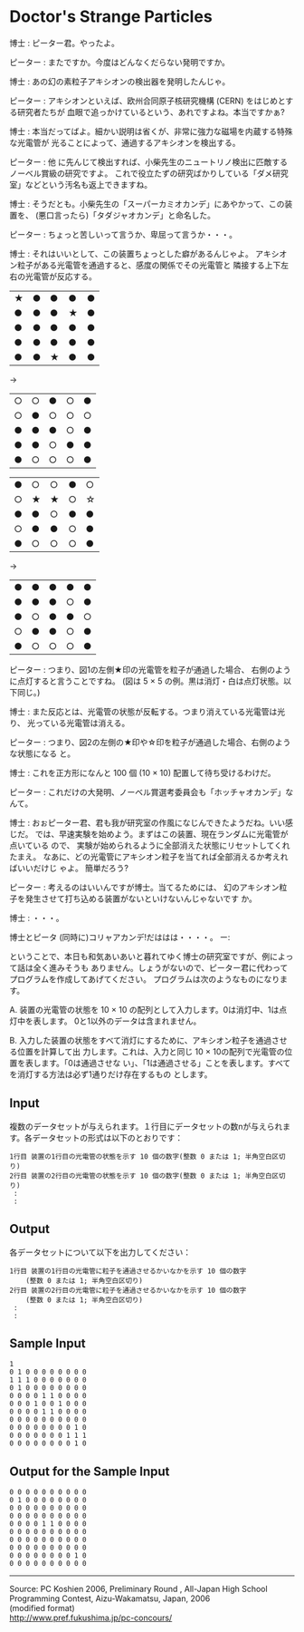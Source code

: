 # Doctor's Strange Particles

博士 : ピーター君。やったよ。

ピーター : またですか。今度はどんなくだらない発明ですか。

博士 : あの幻の素粒子アキシオンの検出器を発明したんじゃ。

ピーター : アキシオンといえば、欧州合同原子核研究機構 (CERN) をはじめとする研究者たちが 血眼で追っかけているという、あれですよね。本当ですかぁ?

博士 : 本当だってばよ。細かい説明は省くが、非常に強力な磁場を内蔵する特殊な光電管が 光ることによって、通過するアキシオンを検出する。

ピーター : 他 に先んじて検出すれば、小柴先生のニュートリノ検出に匹敵する ノーベル賞級の研究ですよ。 これで役立たずの研究ばかりしている「ダメ研究室」などという汚名も返上できますね。

博士 : そうだとも。小柴先生の「スーパーカミオカンデ」にあやかって、この装置を、 (悪口言ったら)「タダジャオカンデ」と命名した。

ピーター : ちょっと苦しいって言うか、卑屈って言うか・・・。

博士 : それはいいとして、この装置ちょっとした癖があるんじゃよ。 アキシオン粒子がある光電管を通過すると、感度の関係でその光電管と 隣接する上下左右の光電管が反応する。

|   |   |   |   |   |
|---|---|---|---|---|
| ★ | ● | ● | ● | ● |
| ● | ● | ● | ★ | ● |
| ● | ● | ● | ● | ● |
| ● | ● | ● | ● | ● |
| ● | ● | ★ | ● | ● |

→

|   |   |   |   |   |
|---|---|---|---|---|
| ○ | ○ | ● | ○ | ● |
| ○ | ● | ○ | ○ | ○ |
| ● | ● | ● | ○ | ● |
| ● | ● | ○ | ● | ● |
| ● | ○ | ○ | ○ | ● |

|   |   |   |   |   |
|---|---|---|---|---|
| ● | ○ | ○ | ● | ○ |
| ○ | ★ | ★ | ○ | ☆ |
| ● | ● | ○ | ● | ● |
| ○ | ● | ● | ○ | ● |
| ● | ○ | ○ | ○ | ● |

→

|   |   |   |   |   |
|---|---|---|---|---|
| ● | ● | ● | ● | ● |
| ● | ● | ● | ○ | ● |
| ● | ○ | ● | ● | ○ |
| ○ | ● | ● | ○ | ● |
| ● | ○ | ○ | ○ | ● |

ピーター : つまり、図1の左側★印の光電管を粒子が通過した場合、 右側のように点灯すると言うことですね。 (図は 5 × 5 の例。黒は消灯・白は点灯状態。以下同じ。)

博士 : また反応とは、光電管の状態が反転する。つまり消えている光電管は光り、 光っている光電管は消える。

ピーター : つまり、図2の左側の★印や☆印を粒子が通過した場合、右側のような状態になる と。

博士 : これを正方形になんと 100 個 (10 × 10) 配置して待ち受けるわけだ。

ピーター : これだけの大発明、ノーベル賞選考委員会も「ホッチャオカンデ」なんて。

博士 : おぉピーター君、君も我が研究室の作風になじんできたようだね。いい感じだ。 では、早速実験を始めよう。まずはこの装置、現在ランダムに光電管が点いている ので、 実験が始められるように全部消えた状態にリセットしてくれたまえ。 なあに、どの光電管にアキシオン粒子を当てれば全部消えるか考えればいいだけじ ゃよ。 簡単だろう?

ピーター : 考えるのはいいんですが博士。当てるためには、 幻のアキシオン粒子を発生させて打ち込める装置がないといけないんじゃないです か。

博士 : ・・・。

博士とピータ (同時に)コリャアカンデ!だははは・・・・。 ー:

ということで、本日も和気あいあいと暮れてゆく博士の研究室ですが、例によって話は全く進みそうも ありません。しょうがないので、ピーター君に代わってプログラムを作成してあげてください。 プログラムは次のようなものになります。

A. 装置の光電管の状態を 10 × 10 の配列として入力します。0は消灯中、1は点灯中を表します。 0と1以外のデータは含まれません。

B. 入力した装置の状態をすべて消灯にするために、アキシオン粒子を通過させる位置を計算して出 力します。これは、入力と同じ 10 × 10の配列で光電管の位置を表します。「0は通過させな い」、「1は通過させる」ことを表します。すべてを消灯する方法は必ず1通りだけ存在するもの とします。

## Input

複数のデータセットが与えられます。１行目にデータセットの数nが与えられます。各データセットの形式は以下のとおりです：

    1行目 装置の1行目の光電管の状態を示す 10 個の数字(整数 0 または 1; 半角空白区切り)
    2行目 装置の2行目の光電管の状態を示す 10 個の数字(整数 0 または 1; 半角空白区切り)
     :
     :

## Output

各データセットについて以下を出力してください：

    1行目 装置の1行目の光電管に粒子を通過させるかいなかを示す 10 個の数字
        (整数 0 または 1; 半角空白区切り)
    2行目 装置の2行目の光電管に粒子を通過させるかいなかを示す 10 個の数字
        (整数 0 または 1; 半角空白区切り)
     :
     :

## Sample Input

    1
    0 1 0 0 0 0 0 0 0 0
    1 1 1 0 0 0 0 0 0 0
    0 1 0 0 0 0 0 0 0 0
    0 0 0 0 1 1 0 0 0 0
    0 0 0 1 0 0 1 0 0 0
    0 0 0 0 1 1 0 0 0 0
    0 0 0 0 0 0 0 0 0 0
    0 0 0 0 0 0 0 0 1 0
    0 0 0 0 0 0 0 1 1 1
    0 0 0 0 0 0 0 0 1 0

## Output for the Sample Input

    0 0 0 0 0 0 0 0 0 0
    0 1 0 0 0 0 0 0 0 0
    0 0 0 0 0 0 0 0 0 0
    0 0 0 0 0 0 0 0 0 0
    0 0 0 0 1 1 0 0 0 0
    0 0 0 0 0 0 0 0 0 0
    0 0 0 0 0 0 0 0 0 0
    0 0 0 0 0 0 0 0 0 0
    0 0 0 0 0 0 0 0 1 0
    0 0 0 0 0 0 0 0 0 0

* * *

Source: PC Koshien 2006, Preliminary Round , All-Japan High School Programming Contest, Aizu-Wakamatsu, Japan, 2006   
(modified format)   
<http://www.pref.fukushima.jp/pc-concours/>
